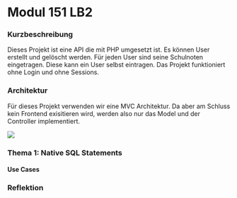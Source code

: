 # Modul 151 LB2

### Kurzbeschreibung
Dieses Projekt ist eine API die mit PHP umgesetzt ist. Es können User erstellt und gelöscht werden. Für jeden User sind seine Schulnoten eingetragen. Diese kann ein User selbst eintragen. Das Projekt funktioniert ohne Login und ohne Sessions. 

### Architektur
Für dieses Projekt verwenden wir eine MVC Architektur. Da aber am Schluss kein Frontend exisitieren wird, werden also nur das Model und der Controller implementiert. 

![](https://miro.medium.com/proxy/0*Qf1s2lG86MjX-Zcv.jpg)

### Thema 1: Native SQL Statements
#### Use Cases


### Reflektion